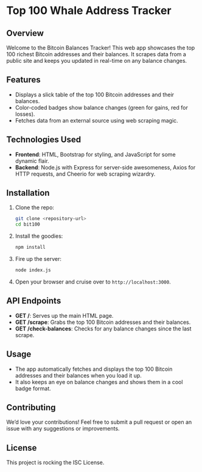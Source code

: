 # Top 100 Whale Address Tracker

## Overview

Welcome to the Bitcoin Balances Tracker! This web app showcases the top 100 richest Bitcoin addresses and their balances. It scrapes data from a public site and keeps you updated in real-time on any balance changes.


## Features

- Displays a slick table of the top 100 Bitcoin addresses and their balances.
- Color-coded badges show balance changes (green for gains, red for losses).
- Fetches data from an external source using web scraping magic.

## Technologies Used

- **Frontend**: HTML, Bootstrap for styling, and JavaScript for some dynamic flair.
- **Backend**: Node.js with Express for server-side awesomeness, Axios for HTTP requests, and Cheerio for web scraping wizardry.

## Installation

1. Clone the repo:
   ```bash
   git clone <repository-url>
   cd bit100
   ```

2. Install the goodies:
   ```bash
   npm install
   ```

3. Fire up the server:
   ```bash
   node index.js
   ```

4. Open your browser and cruise over to `http://localhost:3000`.

## API Endpoints

- **GET /**: Serves up the main HTML page.
- **GET /scrape**: Grabs the top 100 Bitcoin addresses and their balances.
- **GET /check-balances**: Checks for any balance changes since the last scrape.

## Usage

- The app automatically fetches and displays the top 100 Bitcoin addresses and their balances when you load it up.
- It also keeps an eye on balance changes and shows them in a cool badge format.

## Contributing

We’d love your contributions! Feel free to submit a pull request or open an issue with any suggestions or improvements.

## License

This project is rocking the ISC License.
